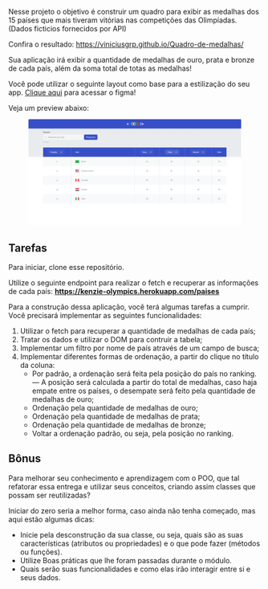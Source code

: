 Nesse projeto o objetivo é construir um quadro para exibir as medalhas dos 15 países que mais tiveram vitórias nas competições das Olimpíadas. (Dados ficticios fornecidos por API)

Confira o resultado: https://viniciusgrp.github.io/Quadro-de-medalhas/

Sua aplicação irá exibir a quantidade de medalhas de ouro, prata e bronze de cada país, além da soma total de totas as medalhas!

Você pode utilizar o seguinte layout como base para a estilização do seu app. [Clique aqui](https://www.figma.com/file/9ck8OxFkUTtx2DBtzffO4L/M2---Sprint1---Olimp%C3%ADadas-HTML---CSS---JS?node-id=0%3A1) para acessar o figma!

Veja um preview abaixo:

<figure>
    <img src="./src/img/Home.png" alt="Preview layout">
</figure>

## Tarefas

Para iniciar, clone esse repositório.

Utilize o seguinte endpoint para realizar o fetch e recuperar as informações de cada país: **https://kenzie-olympics.herokuapp.com/paises**

Para a construção dessa aplicação, você terá algumas tarefas a cumprir. Você precisará implementar as seguintes funcionalidades:

1. Utilizar o fetch para recuperar a quantidade de medalhas de cada país;
2. Tratar os dados e utilizar o DOM para contruir a tabela;
3. Implementar um filtro por nome de país através de um campo de busca;
4. Implementar diferentes formas de ordenação, a partir do clique no título da coluna:
   - Por padrão, a ordenação será feita pela posição do país no ranking. — A posição será calculada a partir do total de medalhas, caso haja empate entre os países, o desempate será feito pela quantidade de medalhas de ouro;
   - Ordenação pela quantidade de medalhas de ouro;
   - Ordenação pela quantidade de medalhas de prata;
   - Ordenação pela quantidade de medalhas de bronze;
   - Voltar a ordenação padrão, ou seja, pela posição no ranking.

## Bônus


Para melhorar seu conhecimento e aprendizagem com o POO, que tal refatorar essa entrega e utilizar seus conceitos, criando assim classes que possam ser reutilizadas?

Iniciar do zero seria a melhor forma, caso ainda não tenha começado, mas aqui estão algumas dicas:

- Inicie pela desconstrução da sua classe, ou seja, quais são as suas características (atributos ou propriedades) e o que pode fazer (métodos ou funções).
- Utilize Boas práticas que lhe foram passadas durante o módulo.
- Quais serão suas funcionalidades e como elas irão interagir entre si e seus dados.
